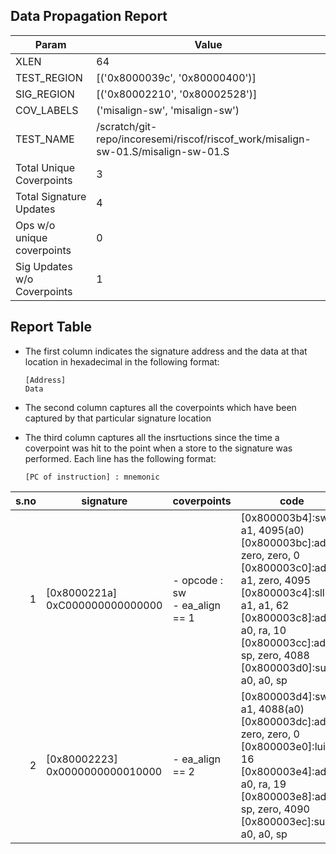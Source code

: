 
## Data Propagation Report

| Param                     | Value    |
|---------------------------|----------|
| XLEN                      | 64      |
| TEST_REGION               | [('0x8000039c', '0x80000400')]      |
| SIG_REGION                | [('0x80002210', '0x80002528')]      |
| COV_LABELS                | ('misalign-sw', 'misalign-sw')      |
| TEST_NAME                 | /scratch/git-repo/incoresemi/riscof/riscof_work/misalign-sw-01.S/misalign-sw-01.S    |
| Total Unique Coverpoints  | 3      |
| Total Signature Updates   | 4      |
| Ops w/o unique coverpoints | 0      |
| Sig Updates w/o Coverpoints | 1    |

## Report Table

- The first column indicates the signature address and the data at that location in hexadecimal in the following format: 
  ```
  [Address]
  Data
  ```

- The second column captures all the coverpoints which have been captured by that particular signature location

- The third column captures all the insrtuctions since the time a coverpoint was
  hit to the point when a store to the signature was performed. Each line has
  the following format:
  ```
  [PC of instruction] : mnemonic
  ```

|s.no|            signature             |             coverpoints              |                                                                                                                       code                                                                                                                       |
|---:|----------------------------------|--------------------------------------|--------------------------------------------------------------------------------------------------------------------------------------------------------------------------------------------------------------------------------------------------|
|   1|[0x8000221a]<br>0xC000000000000000|- opcode : sw<br> - ea_align == 1<br> |[0x800003b4]:sw a1, 4095(a0)<br> [0x800003bc]:addi zero, zero, 0<br> [0x800003c0]:addiw a1, zero, 4095<br> [0x800003c4]:slli a1, a1, 62<br> [0x800003c8]:addi a0, ra, 10<br> [0x800003cc]:addi sp, zero, 4088<br> [0x800003d0]:sub a0, a0, sp<br> |
|   2|[0x80002223]<br>0x0000000000010000|- ea_align == 2<br>                   |[0x800003d4]:sw a1, 4088(a0)<br> [0x800003dc]:addi zero, zero, 0<br> [0x800003e0]:lui a1, 16<br> [0x800003e4]:addi a0, ra, 19<br> [0x800003e8]:addi sp, zero, 4090<br> [0x800003ec]:sub a0, a0, sp<br>                                            |
